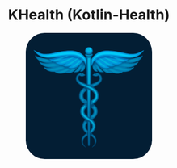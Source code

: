 <h1 align="center">KHealth (Kotlin-Health)</h1>

<p align="center">
    <img src="assets/logo.svg" style="border-radius: 15%;" width="250"  alt=""/>
</p>
